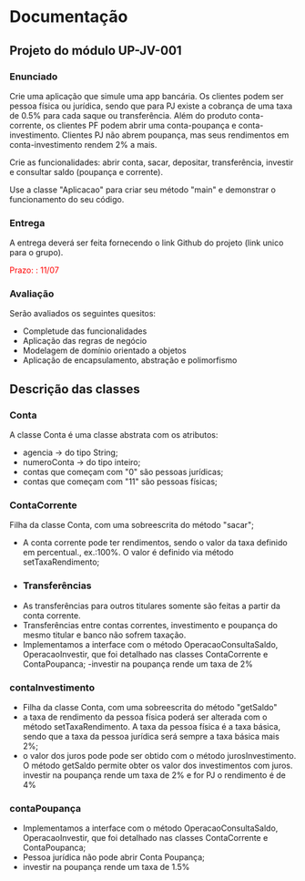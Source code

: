 # Documentação
## Projeto do módulo UP-JV-001
### Enunciado
Crie uma aplicação que simule uma app bancária. Os clientes podem ser pessoa física ou jurídica, sendo que para PJ existe a cobrança de uma taxa de 0.5% para cada saque ou transferência. Além do produto conta-corrente, os clientes PF podem abrir uma conta-poupança e conta-investimento. Clientes PJ não abrem poupança, mas seus rendimentos em conta-investimento rendem 2% a mais.

Crie as funcionalidades: abrir conta, sacar, depositar, transferência, investir e consultar saldo (poupança e corrente).

Use a classe "Aplicacao" para criar seu método "main" e demonstrar o funcionamento do seu código.

### Entrega
A entrega deverá ser feita fornecendo o link Github do projeto (link unico para o grupo).

<p style="color:red">Prazo: : 11/07</p>

### Avaliação
Serão avaliados os seguintes quesitos:

- Completude das funcionalidades
- Aplicação das regras de negócio
- Modelagem de domínio orientado a objetos
- Aplicação de encapsulamento, abstração e polimorfismo

## Descrição das classes
### Conta
A classe Conta é uma classe abstrata com os atributos:
- agencia -> do tipo String;
- numeroConta -> do tipo inteiro;
- contas que começam com "0" são pessoas jurídicas;
- contas que começam com "11" são pessoas físicas;
### ContaCorrente
Filha da classe Conta, com uma sobreescrita do método "sacar";
- A conta corrente pode ter rendimentos, sendo o valor da taxa definido em percentual., ex.:100%. O valor é definido via método setTaxaRendimento;
- ### Transferências
- As transferências para outros titulares somente são feitas a partir da conta corrente. 
- Transferências entre contas correntes, investimento e poupança do mesmo titular e banco não sofrem taxação.
- Implementamos a interface com o método OperacaoConsultaSaldo, OperacaoInvestir, que foi detalhado nas classes ContaCorrente e ContaPoupanca; 
-investir na poupança rende um taxa de 2%
### contaInvestimento
- Filha da classe Conta, com uma sobreescrita do método "getSaldo"
- a taxa de rendimento da pessoa física poderá ser alterada com o método setTaxaRendimento. A taxa da pessoa física é a taxa básica, sendo que a taxa da pessoa jurídica será sempre a taxa básica mais 2%; 
- o valor dos juros pode pode ser obtido com o método jurosInvestimento. O método getSaldo permite obter os valor dos investimentos com juros.
investir na poupança rende um taxa de 2% e for PJ o rendimento é de 4%
### contaPoupança
- Implementamos a interface com o método OperacaoConsultaSaldo, OperacaoInvestir, que foi detalhado nas classes ContaCorrente e ContaPoupanca; 
- Pessoa jurídica não pode abrir Conta Poupança;
- investir na poupança rende um taxa de 1.5%


